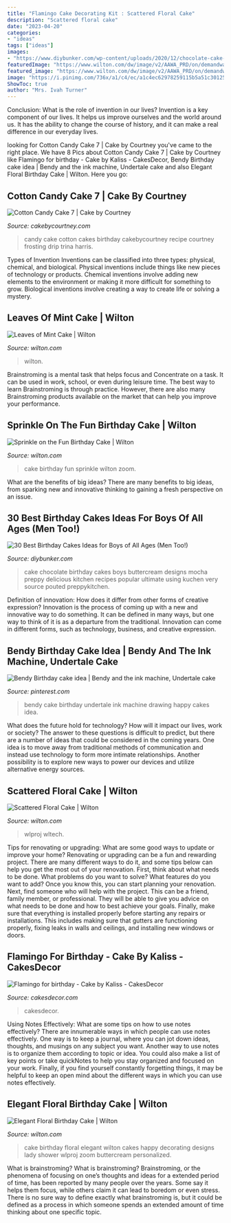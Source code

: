 ```yaml
---
title: "Flamingo Cake Decorating Kit : Scattered Floral Cake"
description: "Scattered floral cake"
date: "2023-04-20"
categories:
- "ideas"
tags: ["ideas"]
images:
- "https://www.diybunker.com/wp-content/uploads/2020/12/chocolate-cake-722x1024.jpg"
featuredImage: "https://www.wilton.com/dw/image/v2/AAWA_PRD/on/demandware.static/-/Sites-wilton-project-master/default/dwf0b6dc47/images/project/WLPROJ-9108/WiltonFondantLifelikeBlossomsHero.jpg?sw=800&amp;sh=800"
featured_image: "https://www.wilton.com/dw/image/v2/AAWA_PRD/on/demandware.static/-/Sites-wilton-project-master/default/dwecf86312/images/project/WLPROJ-9134/WiltonLeafHero.jpg?sw=1440&amp;sh=750&amp;sm=fit"
image: "https://i.pinimg.com/736x/a1/c4/ec/a1c4ec62978259115b5a51c301250858.jpg"
ShowToc: true
author: "Mrs. Ivah Turner"
---
```



Conclusion: What is the role of invention in our lives?
Invention is a key component of our lives. It helps us improve ourselves and the world around us. It has the ability to change the course of history, and it can make a real difference in our everyday lives.

	

		
looking for Cotton Candy Cake 7 | Cake by Courtney you've came to the right place. We have 8 Pics about Cotton Candy Cake 7 | Cake by Courtney like Flamingo for birthday - Cake by Kaliss - CakesDecor, Bendy Birthday cake idea | Bendy and the ink machine, Undertale cake and also Elegant Floral Birthday Cake | Wilton. Here you go:
		
    
## Cotton Candy Cake 7 | Cake By Courtney

<img loading=lazy src="https://cakebycourtney.com/wp-content/uploads/2017/08/Cotton-Candy-Cake-7-e1501766054770-772x1024.jpg" onerror="this.onerror=null;this.src='https://tse3.mm.bing.net/th?id=OIP.VtiifqMfd4GcvmbH8AuMfAHaJ0&amp;pid=15.1';" alt="Cotton Candy Cake 7 | Cake by Courtney">

_Source: cakebycourtney.com_

>candy cake cotton cakes birthday cakebycourtney recipe courtney frosting drip trina harris. 

	

Types of Invention
Inventions can be classified into three types: physical, chemical, and biological. Physical inventions include things like new pieces of technology or products. Chemical inventions involve adding new elements to the environment or making it more difficult for something to grow. Biological inventions involve creating a way to create life or solving a mystery.

    
## Leaves Of Mint Cake | Wilton

<img loading=lazy src="https://www.wilton.com/dw/image/v2/AAWA_PRD/on/demandware.static/-/Sites-wilton-project-master/default/dwecf86312/images/project/WLPROJ-9134/WiltonLeafHero.jpg?sw=1440&amp;sh=750&amp;sm=fit" onerror="this.onerror=null;this.src='https://tse4.mm.bing.net/th?id=OIP.PHOaLmEqfgm_Fz5i7_JxGQHaHa&amp;pid=15.1';" alt="Leaves of Mint Cake | Wilton">

_Source: wilton.com_

>wilton. 

	

Brainstroming is a mental task that helps focus and Concentrate on a task. It can be used in work, school, or even during leisure time. The best way to learn Brainstroming is through practice. However, there are also many Brainstroming products available on the market that can help you improve your performance.

    
## Sprinkle On The Fun Birthday Cake | Wilton

<img loading=lazy src="https://www.wilton.com/dw/image/v2/AAWA_PRD/on/demandware.static/-/Sites-wilton-project-master/default/dw6a7f4c92/images/project/WLPROJ-9142/WiltonRosettesProject3Option2.jpg?sw=1440&amp;sh=750&amp;sm=fit" onerror="this.onerror=null;this.src='https://tse3.mm.bing.net/th?id=OIP.zV0i_Bb14akj4UapSnTULgHaHa&amp;pid=15.1';" alt="Sprinkle on the Fun Birthday Cake | Wilton">

_Source: wilton.com_

>cake birthday fun sprinkle wilton zoom. 

	

What are the benefits of big ideas?
There are many benefits to big ideas, from sparking new and innovative thinking to gaining a fresh perspective on an issue.

    
## 30 Best Birthday Cakes Ideas For Boys Of All Ages (Men Too!)

<img loading=lazy src="https://www.diybunker.com/wp-content/uploads/2020/12/chocolate-cake-722x1024.jpg" onerror="this.onerror=null;this.src='https://tse2.mm.bing.net/th?id=OIP.9NXg40NNa4P6vo325CzPOwHaKg&amp;pid=15.1';" alt="30 Best Birthday Cakes Ideas for Boys of All Ages (Men Too!)">

_Source: diybunker.com_

>cake chocolate birthday cakes boys buttercream designs mocha preppy delicious kitchen recipes popular ultimate using kuchen very source pouted preppykitchen. 

	

Definition of innovation: How does it differ from other forms of creative expression?
Innovation is the process of coming up with a new and innovative way to do something. It can be defined in many ways, but one way to think of it is as a departure from the traditional. Innovation can come in different forms, such as technology, business, and creative expression.

    
## Bendy Birthday Cake Idea | Bendy And The Ink Machine, Undertale Cake

<img loading=lazy src="https://i.pinimg.com/736x/a1/c4/ec/a1c4ec62978259115b5a51c301250858.jpg" onerror="this.onerror=null;this.src='https://tse4.mm.bing.net/th?id=OIP.moU-0In02fIsle7EAiDbcAHaHa&amp;pid=15.1';" alt="Bendy Birthday cake idea | Bendy and the ink machine, Undertale cake">

_Source: pinterest.com_

>bendy cake birthday undertale ink machine drawing happy cakes idea. 

	

What does the future hold for technology? How will it impact our lives, work or society? The answer to these questions is difficult to predict, but there are a number of ideas that could be considered in the coming years. One idea is to move away from traditional methods of communication and instead use technology to form more intimate relationships. Another possibility is to explore new ways to power our devices and utilize alternative energy sources.

    
## Scattered Floral Cake | Wilton

<img loading=lazy src="https://www.wilton.com/dw/image/v2/AAWA_PRD/on/demandware.static/-/Sites-wilton-project-master/default/dwf0b6dc47/images/project/WLPROJ-9108/WiltonFondantLifelikeBlossomsHero.jpg?sw=800&amp;sh=800" onerror="this.onerror=null;this.src='https://tse3.mm.bing.net/th?id=OIP.7l8dFxHystQX8DY13Zx7KgHaHa&amp;pid=15.1';" alt="Scattered Floral Cake | Wilton">

_Source: wilton.com_

>wlproj wltech. 

	

Tips for renovating or upgrading: What are some good ways to update or improve your home?
Renovating or upgrading can be a fun and rewarding project. There are many different ways to do it, and some tips below can help you get the most out of your renovation. First, think about what needs to be done. What problems do you want to solve? What features do you want to add? Once you know this, you can start planning your renovation. Next, find someone who will help with the project. This can be a friend, family member, or professional. They will be able to give you advice on what needs to be done and how to best achieve your goals. Finally, make sure that everything is installed properly before starting any repairs or installations. This includes making sure that gutters are functioning properly, fixing leaks in walls and ceilings, and installing new windows or doors.

    
## Flamingo For Birthday - Cake By Kaliss - CakesDecor

<img loading=lazy src="https://pic.cakesdecor.com/m/df5fa524a2b74d51a2bd0149d31feb85.jpg" onerror="this.onerror=null;this.src='https://tse3.mm.bing.net/th?id=OIP.S3yZBUwmbGYm6uvZPw2_9QHaJ3&amp;pid=15.1';" alt="Flamingo for birthday - Cake by Kaliss - CakesDecor">

_Source: cakesdecor.com_

>cakesdecor. 

	

Using Notes Effectively: What are some tips on how to use notes effectively?
There are innumerable ways in which people can use notes effectively. One way is to keep a journal, where you can jot down ideas, thoughts, and musings on any subject you want. Another way to use notes is to organize them according to topic or idea. You could also make a list of key points or take quickNotes to help you stay organized and focused on your work. Finally, if you find yourself constantly forgetting things, it may be helpful to keep an open mind about the different ways in which you can use notes effectively.

    
## Elegant Floral Birthday Cake | Wilton

<img loading=lazy src="https://www.wilton.com/dw/image/v2/AAWA_PRD/on/demandware.static/-/Sites-wilton-project-master/default/dwe937f657/images/project/WLPROJ-9188/WiltonFondantLifelikeBlossomsProject1.jpg?sw=1440&amp;sh=750&amp;sm=fit" onerror="this.onerror=null;this.src='https://tse3.mm.bing.net/th?id=OIP.w-rEBkZA_D7C7b8VdkqgMAHaHa&amp;pid=15.1';" alt="Elegant Floral Birthday Cake | Wilton">

_Source: wilton.com_

>cake birthday floral elegant wilton cakes happy decorating designs lady shower wlproj zoom buttercream personalized. 

	

What is brainstroming?
What is brainstroming? Brainstroming, or the phenomena of focusing on one’s thoughts and ideas for a extended period of time, has been reported by many people over the years. Some say it helps them focus, while others claim it can lead to boredom or even stress. There is no sure way to define exactly what brainstroming is, but it could be defined as a process in which someone spends an extended amount of time thinking about one specific topic.

